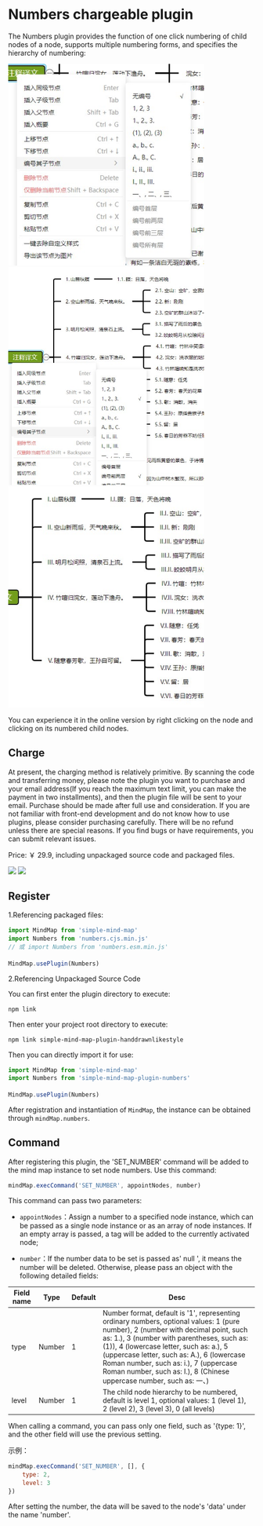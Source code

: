 # Numbers chargeable plugin

The Numbers plugin provides the function of one click numbering of child nodes of a node, supports multiple numbering forms, and specifies the hierarchy of numbering:

<img src="../../../../assets/img/docs/编号1.jpg" style="width: 400px" />

<img src="../../../../assets/img/docs/编号2.jpg" style="width: 400px" />

<img src="../../../../assets/img/docs/编号3.jpg" style="width: 400px" />

You can experience it in the online version by right clicking on the node and clicking on its numbered child nodes.

## Charge

At present, the charging method is relatively primitive. By scanning the code and transferring money, please note the plugin you want to purchase and your email address(If you reach the maximum text limit, you can make the payment in two installments), and then the plugin file will be sent to your email. Purchase should be made after full use and consideration. If you are not familiar with front-end development and do not know how to use plugins, please consider purchasing carefully. There will be no refund unless there are special reasons. If you find bugs or have requirements, you can submit relevant issues.

Price: ￥ 29.9, including unpackaged source code and packaged files.

<img src="../../../../assets/img/alipay.jpg" style="width: 300px" />

<img src="../../../../assets/img/wechat.jpg" style="width: 300px" />

## Register

1.Referencing packaged files:

```js
import MindMap from 'simple-mind-map'
import Numbers from 'numbers.cjs.min.js'
// 或 import Numbers from 'numbers.esm.min.js'

MindMap.usePlugin(Numbers)
```

2.Referencing Unpackaged Source Code

You can first enter the plugin directory to execute:

```bash
npm link
```

Then enter your project root directory to execute:

```bash
npm link simple-mind-map-plugin-handdrawnlikestyle
```

Then you can directly import it for use:

```js
import MindMap from 'simple-mind-map'
import Numbers from 'simple-mind-map-plugin-numbers'

MindMap.usePlugin(Numbers)
```

After registration and instantiation of `MindMap`, the instance can be obtained through `mindMap.numbers`.

## Command

After registering this plugin, the 'SET_NUMBER' command will be added to the mind map instance to set node numbers. Use this command:

```js
mindMap.execCommand('SET_NUMBER', appointNodes, number)
```

This command can pass two parameters:

- `appointNodes`：Assign a number to a specified node instance, which can be passed as a single node instance or as an array of node instances. If an empty array is passed, a tag will be added to the currently activated node;

- `number`：If the number data to be set is passed as' null ', it means the number will be deleted. Otherwise, please pass an object with the following detailed fields:

| Field name | Type  | Default | Desc |
| ------- | ----- | ----- | ---- |
| type    | Number | 1    | Number format, default is '1', representing ordinary numbers, optional values: 1 (pure number), 2 (number with decimal point, such as: 1.), 3 (number with parentheses, such as: (1)), 4 (lowercase letter, such as: a.), 5 (uppercase letter, such as: A.), 6 (lowercase Roman number, such as: i.), 7 (uppercase Roman number, such as: I.), 8 (Chinese uppercase number, such as: 一、)     |
| level   | Number | 1    |  The child node hierarchy to be numbered, default is level 1, optional values: 1 (level 1), 2 (level 2), 3 (level 3), 0 (all levels)   |

When calling a command, you can pass only one field, such as '{type: 1}', and the other field will use the previous setting.

示例：

```js
mindMap.execCommand('SET_NUMBER', [], {
    type: 2,
    level: 3
})
```

After setting the number, the data will be saved to the node's 'data' under the name 'number'.